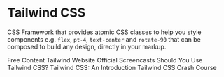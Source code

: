 # Tailwind CSS

CSS Framework that provides atomic CSS classes to help you style components e.g. `flex`, `pt-4`, `text-center` and `rotate-90` that can be composed to build any design, directly in your markup.

<ResourceGroupTitle>Free Content</ResourceGroupTitle>
<BadgeLink colorScheme='blue' badgeText='Framework Website' href='https://tailwindcss.com'>Tailwind Website</BadgeLink>
<BadgeLink colorScheme='blue' badgeText='YouTube Channel' href='https://www.youtube.com/c/TailwindLabs/videos'>Official Screencasts</BadgeLink>
<BadgeLink colorScheme='yellow' badgeText='Watch' href='https://www.youtube.com/watch?v=hdGsFpZ0J2E'>Should You Use Tailwind CSS?</BadgeLink>
<BadgeLink badgeText='Read' href='https://www.codemag.com/Article/2105091/Tailwind-CSS-An-Introduction'>Tailwind CSS: An Introduction</BadgeLink>
<BadgeLink colorScheme='yellow' badgeText='Watch' href='https://www.youtube.com/watch?v=UBOj6rqRUME'>Tailwind CSS Crash Course</BadgeLink>
